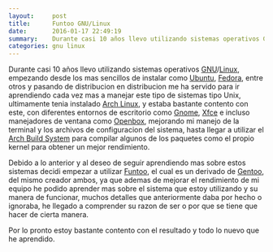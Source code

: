 ```yaml
---
layout:     post
title:      Funtoo GNU/Linux
date:       2016-01-17 22:49:19
summary:    Durante casi 10 años llevo utilizando sistemas operativos GNU/Linux, empezando desde los mas sencillos de instalar como Ubuntu, Fedora, entre otros.
categories: gnu linux 
---
```


Durante casi 10 años llevo utilizando sistemas operativos [GNU](http://www.gnu.org/)/[Linux](http://www.linux.org/), empezando desde los mas sencillos de instalar como [Ubuntu](http://www.ubuntu.com/), [Fedora](https://getfedora.org/), entre otros y pasando de distribucion en distribucion me ha servido para ir aprendiendo cada vez mas a manejar este tipo de sistemas tipo Unix, ultimamente tenia instalado [Arch Linux](https://www.archlinux.org/), y estaba bastante contento con este, con diferentes entornos de escritorio como [Gnome](https://www.gnome.org), [Xfce](https://www.xfce.org) e incluso manejadores de ventana como [Openbox](https://www.openbox.org), mejorando mi manejo de la terminal y los archivos de configuracion del sistema, hasta llegar a utilizar el [Arch Build System](https://wiki.archlinux.org/index.php/Arch_Build_System) para compilar algunos de los paquetes como el propio kernel para obtener un mejor rendimiento.

Debido a lo anterior y al deseo de seguir aprendiendo mas sobre estos sistemas decidi empezar a utilizar [Funtoo](http://www.funtoo.org), el cual es un derivado de [Gentoo](http://www.gentoo.org), del mismo creador ambos, ya que ademas de mejorar el rendimiento de mi equipo he podido aprender mas sobre el sistema que estoy utilizando y su manera de funcionar, muchos detalles que anteriormente daba por hecho o ignoraba, he llegado a comprender su razon de ser o por que se tiene que hacer de cierta manera.

Por lo pronto estoy bastante contento con el resultado y todo lo nuevo que he aprendido.
